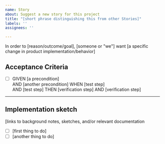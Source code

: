 ```yaml
---
name: Story
about: Suggest a new story for this project
title: "[short phrase distinguishing this from other Stories]"
labels: ''
assignees: ''

---
```


In order to [reason/outcome/goal], [someone or "we"] want [a specific change in product implementation/behavior]

## Acceptance Criteria
* [ ] GIVEN [a precondition] \
  AND [another precondition]
  WHEN [test step] \
  AND [test step]
  THEN [verification step]
  AND [verification step]

--- 

## Implementation sketch
[links to background notes, sketches, and/or relevant documentation
* [ ] [first thing to do]
* [ ] [another thing to do]

